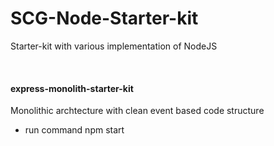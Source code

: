 # SCG-Node-Starter-kit

Starter-kit with various implementation of NodeJS

<br/>

#### express-monolith-starter-kit

Monolithic archtecture with clean event based code structure
- run command
  npm start
